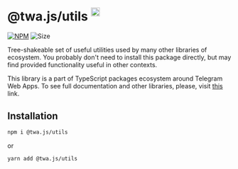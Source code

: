 # @twa.js/utils <sup><img src="https://static.npmjs.com/255a118f56f5346b97e56325a1217a16.svg" alt="drawing" width="20"/></sup>

[npm-badge]: https://img.shields.io/npm/v/@twa.js/utils?logo=npm

[npm-link]: https://npmjs.com/package/@twa.js/utils

[size-badge]: https://img.shields.io/bundlephobia/minzip/@twa.js/utils

[![NPM][npm-badge]][npm-link] 
![Size][size-badge]

Tree-shakeable set of useful utilities used by many other libraries of 
ecosystem. You probably don't need to install this package directly, but may
find provided functionality useful in other contexts.

This library is a part of TypeScript packages ecosystem around Telegram Web 
Apps. To see full documentation and other libraries, please, visit 
[this](https://telegram-web-apps.github.io/twa/docs/category/-libraries) link.

## Installation

```bash  
npm i @twa.js/utils
```  

or

```bash  
yarn add @twa.js/utils
```
